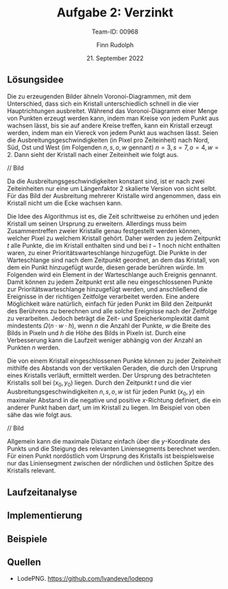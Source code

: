 <h1 style="text-align: center;">Aufgabe 2: Verzinkt</h1>

<p style="text-align: center;">Team-ID: 00968</p>

<p style="text-align: center;">Finn Rudolph</p>

<p style="text-align: center;">21. September 2022</p>

## Lösungsidee

Die zu erzeugenden Bilder ähneln Voronoi-Diagrammen, mit dem Unterschied, dass sich ein Kristall unterschiedlich schnell in die vier Hauptrichtungen ausbreitet. Während das Voronoi-Diagramm einer Menge von Punkten erzeugt werden kann, indem man Kreise von jedem Punkt aus wachsen lässt, bis sie auf andere Kreise treffen, kann ein Kristall erzeugt werden, indem man ein Viereck von jedem Punkt aus wachsen lässt. Seien die Ausbreitungsgeschwindigkeiten (in Pixel pro Zeiteinheit) nach Nord, Süd, Ost und West (im Folgenden $n, s, o, w$ gennant) $n = 3, s = 7, o = 4, w = 2$. Dann sieht der Kristall nach einer Zeiteinheit wie folgt aus.

// Bild

Da die Ausbreitungsgeschwindigkeiten konstant sind, ist er nach zwei Zeiteinheiten nur eine um Längenfaktor $2$ skalierte Version von sicht selbt. Für das Bild der Ausbreitung mehrerer Kristalle wird angenommen, dass ein Kristall nicht um die Ecke wachsen kann. 

Die Idee des Algorithmus ist es, die Zeit schrittweise zu erhöhen und jeden Kristall um seinen Ursprung zu erweitern. Allerdings muss beim Zusammentreffen zweier Kristalle genau festgestellt werden können, welcher Pixel zu welchem Kristall gehört. Daher werden zu jedem Zeitpunkt $t$ alle Punkte, die im Kristall enthalten sind und bei $t-1$ noch nicht enthalten waren, zu einer Prioritätswarteschlange hinzugefügt. Die Punkte in der Warteschlange sind nach dem Zeitpunkt geordnet, an dem das Kristall, von dem ein Punkt hinzugefügt wurde, diesen gerade berühren würde. Im Folgenden wird ein Element in der Warteschlange auch Ereignis gennannt. Damit können zu jedem Zeitpunkt erst alle neu eingeschlossenen Punkte zur Prioritätswarteschlange hinzugefügt werden, und anschließend die Ereignisse in der richtigen Zeitfolge verarbeitet werden. Eine andere Möglichkeit wäre natürlich, einfach für jeden Punkt im Bild den Zeitpunkt des Berührens zu berechnen und alle solche Ereignisse nach der Zeitfolge zu verarbeiten. Jedoch beträgt die Zeit- und Speicherkomplexität damit mindestents $\Omega(n \cdot w \cdot h)$, wenn $n$ die Anzahl der Punkte, $w$ die Breite des Bilds in Pixeln und $h$ die Höhe des Bilds in Pixeln ist. Durch eine Verbesserung kann die Laufzeit weniger abhängig von der Anzahl an Punkten $n$ werden.

Die von einem Kristall eingeschlossenen Punkte können zu jeder Zeiteinheit mithilfe des Abstands von der vertikalen Geraden, die durch den Ursprung eines Kristalls verläuft, ermittelt werden. Der Ursprung des betrachteten Kristalls soll bei $(x_0, y_0)$ liegen. Durch den Zeitpunkt $t$ und die vier Ausbreitungsgeschwindigkeiten $n, s, o, w$ ist für jeden Punkt $(x_0, y)$ ein maximaler Abstand in die negative und positive $x$-Richtung definiert, die ein anderer Punkt haben darf, um im Kristall zu liegen. Im Beispiel von oben sähe das wie folgt aus.

// Bild

Allgemein kann die maximale Distanz einfach über die $y$-Koordinate des Punkts und die Steigung des relevanten Liniensegments berechnet werden. Für einen Punkt nordöstlich vom Ursprung des Kristalls ist beispielsweise nur das Liniensegment zwischen der nördlichen und östlichen Spitze des Kristalls relevant. 

## Laufzeitanalyse

## Implementierung

## Beispiele

## Quellen

- LodePNG. https://github.com/lvandeve/lodepng